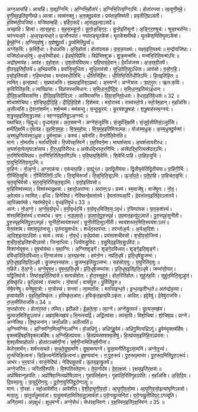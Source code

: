

  
अग्न॒आया॑हि। आया॑हि। या॒ह्य॒ग्निभि॑:। अ॒ग्निभि॒र्होता॑रं। अ॒ग्निभि॒रित्य॒ग्निऽभि॑:। होता॑रन्त्वा। त्वा॒वृ॒णी॒म॒हे॒। वृ॒णी॒म॒ह॒इति॑वृणीमहे॥ आत्वां। त्वाम॑नक्तु। अ॒न॒क्तु॒प्रय॑ता। प्रय॑ताह॒विष्म॑ती। प्रय॒तीति॒प्रऽय॑ती। ह॒विष्म॑ती॒यजि॑ष्ठं। यजि॑ष्ठम्ब॒र्हि:। ब॒र्हिरा॒सदे॑। आ॒सद॒इत्या॒ऽसदे॑॥  
अच्छा॒हि। हित्वा॑। त्वा॒स॒ह॒स॒:। स॒ह॒स॒स्सू॒नो॒। सू॒नो॒अ॒ङ्गि॒र॒:। सू॒नो॒इति॑सूनो। अ॒ङ्गि॒र॒श्श्रुच॑:। श्रुच॒श्चर॑न्ति। चर॑न्त्यध्व॒रे। अ॒ध्व॒रइत्य॑ध्व॒रे॥ ऊ॒र्जोनपा॑तं। नपा॑तङ्घृ॒तके॑शं। घृ॒तके॑शमीमहे। घृ॒तके॑श॒मिति॑घृ॒तऽके॑शं। ई॒म॒हे॒ग्निं। अ॒ग्निंय॒ज्ञेषु॑। य॒ज्ञेषु॑पू॒र्व्यं। पू॒र्व्यमिति॑पू॒र्व्यं॥  
अग्ने॑क॒वि:। क॒विर्वे॒धा:। वे॒धाअ॑सि। अ॒सि॒होता॑। होता॑पावक। पा॒व॒क॒यक्ष्य॑:। यक्ष्य॒इति॒यक्ष्य॑:॥ म॒न्द्रोयजि॑ष्ठ:। यजि॑ष्ठोअध्व॒रेषु॑। अ॒ध्व॒रेष्वीड्य॑:। ईड्यो॒विप्रे॑भि:। विप्रे॑भिश्शुक्र। शु॒क्र॒मन्म॑भि:। मन्म॑भि॒रिति॒मन्म॑ऽभि:॥  
अद्रो॑घ॒माव॑ह। आव॑ह। व॒हो॒श॒त:। उ॒श॒तोय॑विष्ठ्य। य॒वि॒ष्ठ्य॒दे॒वान्। दे॒वाँअ॑जस्र। अ॒ज॒स्र॒वी॒तये॑। वी॒तय॒इति॑वी॒तये॑॥ अ॒भिप्रयां॑सि। प्रयां॑सि॒सुधि॑ता। सुधि॒ताव॑सो। सुधि॒तेति॒सुऽधि॑ता। आव॑सो। व॒सो॒ग॒हि॒। व॒सो॒इति॑वसो। ग॒हि॒मन्द॑स्व। मन्द॑स्वधी॒तिभि॑:। धी॒तिभि॑र्हि॒त:। धी॒तिभि॒रिति॑धी॒तिऽभि॑:। हि॒तइति॑हि॒त:॥  
त्वमित्। इत्स॒प्रथा॑:। स॒प्रथा॑असि। स॒प्रथा॒इति॑स॒ऽप्रथा॑:। अ॒स्यग्ने॑। अग्ने॑त्रात:। त्रा॒त॒रृ॒त:। ऋ॒त:क॒वि:। क॒विरिति॑क॒वि:॥ त्वांविप्रा॑स:। विप्रा॑सस्समिधान:। स॒मि॒धा॒न॒दी॒दि॒व॒:। स॒मि॒धा॒न॒इति॑संऽइधान:। दी॒दि॒व॒आवि॑वासन्ति। दी॒दि॒व॒इति॑दीदिऽव:। आवि॑वासन्ति। वि॒वा॒स॒न्ति॒वे॒धस॑:। वे॒धस॒इति॑वे॒धस॑:॥ 32 ॥  
शोचा॑शोचिष्ठ। शो॒चि॒ष्ठ॒दी॒दि॒हि॒। दी॒दि॒हि॒वि॒शे। वि॒शेमय॑:। मयो॒रास्व॑। रास्व॑स्तो॒त्रे। स्तो॒त्रेम॒हान्। म॒हाँअ॑सि। अ॒सीत्य॑सि॥ दे॒वानां॒शर्म॑न्। शर्म॒न्मम॑। मम॑सन्तु। स॒न्तु॒सू॒रय॑:। सू॒रय॑शत्रू॒षाह॑:। श॒त्रू॒षाह॑स्स्व॒ग्नय॑:। श॒त्रु॒सह॒इति॑श॒त्रु॒ऽसह॑:। स्व॒ग्नय॒इति॑सु॒ऽअ॒ग्नय॑:॥  
यथा॑चित्। चि॒द्वृ॒ध्दं। वृ॒ध्दम॑त॒सं। अ॒त॒समग्ने॑। अग्ने॑सं॒जूर्व॑सि। सं॒जूर्व॑सि॒क्षमि॑। सं॒जूर्व॒सीति॑सं॒ऽजूर्व॑सि। क्षमीति॒क्षमि॑॥ ए॒वाद॑ह। द॒ह॒मि॒त्र॒म॒ह॒:। मि॒त्र॒म॒हो॒य:। मि॒त्र॒म॒ह॒इति॑मित्रऽमह:। योअ॑स्म॒ध्रुक्। अ॒स्म॒ध्रुक्दु॒र्मन्मा॑। अ॒स्म॒ध्रुगित्य॑स्म॒ऽध्रुक्। दु॒र्मन्मा॒क:। कश्च॑। च॒वेन॑ति। वेन॒तीति॒वेन॑ति॥  
मान॑:। नो॒मर्ता॑य। मर्ता॑यरि॒पवे॑। रि॒पवे॑रक्ष॒स्विने॑। र॒क्ष॒स्विने॒मा। माघशं॑साय। अ॒घशं॑सायरीरध:। अ॒घशं॑सा॒येत्य॒घऽशं॑साय। री॒र॒ध॒इति॑रीरध:॥ अस्रे॑धद्भिस्त॒रणि॑भि:। अस्रे॑दद्भि॒रित्यस्रे॑दत्ऽभि:। त॒रणि॑भिर्यविष्ठ्य। त॒रणि॑भि॒रिति॑त॒रणि॑ऽभि:। य॒वि॒ष्ठ्य॒शि॒वेभि॑:। शि॒वेभि॑:पाहि। पा॒हिपा॒युभि॑:। पा॒युभि॒रिति॑पा॒युऽभि॑:॥  
पा॒हिन॑:। नो॒अ॒ग्ने॒। अ॒ग्न॒एक॑या। एक॑यापा॒हि। पा॒ह्यु॑१॒॑त। उ॒तद्वि॒तीय॑या। द्वि॒तीय॒येति॑द्वि॒तीय॑या॥ पा॒हिगी॒र्भि:। गी॒र्भिति॒स्रुभि॑:। गी॒र्भिरिति॑गी॒:ऽभि:। ति॒सृभि॑रूर्जां। ति॒सृभि॒ति॒सृऽभि॑:। ऊ॒र्जां॒प॒ते॒। प॒ते॒पा॒हि। पा॒हिच॑त॒सृभि॑:। च॒त॒सृभि॑र्वसो। च॒त॒सृभि॒रिति॑च॒त॒सृऽभि॑:। व॒सो॒इति॑वसो॥  
पा॒हिविश्व॑स्मात्। विश्व॑स्माद्र॒क्षस॑:। र॒क्षसो॒अरा॑ण्व:। अरा॑व्ण॒:प्र। प्रस्म॑। स्म॒वाजे॑षु। वाजे॑षुन:। नो॒व॒। अ॒वेत्य॑व॥ त्वामित्। इध्दि। हिनेदि॑ष्ठं। नेदि॑ष्ठन्दे॒वता॑तये। दे॒वता॑तयआ॒पिं। दे॒वता॑तय॒इति॑दे॒वऽता॑तये। आ॒पिन्नक्षा॑महे। नक्षा॑महेवृ॒धे। वृ॒धइति॑वृ॒धे॥ 33 ॥  
आन॑:। नो॒अ॒ग्ने॒। अ॒ग्ने॒व॒यो॒वृधं॑। व॒यो॒वृधं॑र॒यिं। व॒यो॒वृध॒मिति॑व॒य॒:ऽवृधं॑। र॒यिम्पा॑वक। पा॒व॒क॒शंस्यं॑। शंस्य॒मिति॒शंस्यं॑॥ रास्वा॑च। च॒न॒:। न॒उ॒प॒मा॒ते॒। उ॒प॒मा॒ते॒पु॒रु॒स्पृहं॑। उ॒प॒मात॒इत्यु॑प॒ऽमाते॑। पु॒रु॒स्पृहं॒सुनी॑ती। पु॒रु॒स्पृह॒मिति॑पु॒रु॒ऽस्पृहं॑। सुनी॑ती॒स्वय॑शस्तरं। सु॒नी॒तीति॒सुऽनी॑ती। स्वय॑शस्तर॒मिति॒स्वय॑श:ऽतरं॥  
येन॒वंशा॑म। वंशा॑म॒पृत॑नासु। पृत॑नासु॒शर्ध॑त:। शर्ध॑त॒स्तर॑न्त:। तर॑न्तोअ॒र्य:। अ॒र्यआ॒दिश॑:। आ॒दिश॒इत्या॒ऽदिश॑:॥ सत्वं। त्वन्न॑:। नो॒व॒र्ध॒। व॒र्ध॒प्रय॑सा। प्रय॑साशचीवसो। श॒ची॒व॒सो॒जिन्व॑। श॒ची॒व॒सो॒इति॑शचीऽवसो। जिन्वा॒धिय॑:। धियो॑वसु॒विद॑:। व॒सु॒विद॒इति॑व॒सु॒ऽविद॑:॥  
शिशा॑नोवृष॒भ:। वृ॒ष॒भोय॑था। य॒था॒ग्नि:। अ॒ग्निश्शृङ्गे॑। शृङ्गे॒दवि॑ध्वत्। शृङ्गे॒इति॒शृङ्गे॑। दवि॑ध्व॒दिति॒दवि॑ध्वत्॥ ति॒ग्माअ॑स्य। अ॒स्य॒हन॑व:। हव॑नो॒न। नप्र॑ति॒धृषे॑। प्र॒ति॒धृषे॑सु॒जम्भ॑:। प्र॒ति॒धृष॒इति॑प्र॒ति॒ऽधृषे॑। सु॒जम्भ॒स्सह॑स:। सु॒जम्भ॒इति॑सु॒ऽजम्भ॑:। सह॑सोय॒यु:। य॒युरिति॑य॒यु:॥  
न॒हिते॑। ते॒अ॒ग्ने॒। अ॒ग्ने॒वृ॒ष॒भ॒। वृ॒ष॒भ॒प्र॒ति॒धृषे॑। प्र॒ति॒धृषे॒जम्भा॑स:। प्र॒ति॒धृष॒इति॑प्र॒ति॒ऽधृषे॑। जम्भा॑सो॒यत्। यद्वि॒तिष्ठ॑से। तिष्ठ॑स॒इति॒तिष्ठ॑से॥ सत्वन्नो॑होत:। हो॒त॒स्सुहु॑तं। होत॒रिति॑होत:। सुहु॑तंह॒वि:। सुहु॑त॒मिति॒सुऽहु॑तं। ह॒विष्कृ॑धि। कृ॒धि॒वंस्व॑। वंस्वा॑न:। नो॒वार्या॑। वार्या॑पु॒रु। पु॒र्विति॑पु॒रु॥  
सेषे॒वने॑षु। वने॑षुमा॒त्रो:। मा॒त्रोस्सं। सन्त्वा॑। त्वा॒मर्ता॑स:। मर्ता॑सइन्ध॒ते। इ॒न्ध॒तइती॑न्ध॒ते॥ अत॑न्द्रोह॒व्या। ह॒व्याव॑हति। व॒ह॒ति॒ह॒विष्कृ॑त:। ह॒विष्कृ॑त॒आत्। ह॒विःकृ॑त॒इत्य॒वि:ऽकृ॑त:। आदित्। इद्दे॒वेषु॑। दे॒वेषु॑राजसि। रा॒ज॒सीति॑राजसि॥ 34 ॥  
स॒प्तहोता॑र:। होता॑र॒स्तं। तमित्। इदी॑ळते। ई॒ळ॒ते॒त्वा॒। त्वा॒ग्ने॑। अग्ने॑सु॒त्यजं॑। सु॒त्यज॒मह्र॑यं। सु॒त्यज॒मिति॑सु॒ऽत्यजं॑। अह्र॑य॒मित्यह्र॑यं॥ भि॒नत्स्यद्रिं॑। अद्रिं॒तप॑सा। तप॑सा॒वि। विशो॒चिषा॑। शो॒चिषा॒प्र। प्राग्ने॑। अग्ने॑तिष्ठ। ति॒ष्ठ॒जना॑न्। जनाँ॒अति॑। अतीत्यति॑॥  
अ॒ग्निम॑ग्निंव:। अ॒ग्निम॑ग्नि॒मित्य॒ग्निंऽअ॑ग्निं। वो॒अध्रि॑गुं। अध्रि॑गुंहु॒वेम॑। अध्रि॑गु॒मित्यध्रि॑ऽगुं। हु॒वेम॑वृ॒क्तब॑र्हिष:। वृ॒क्तब॑र्हि॒षइति॑वृ॒क्तऽब॑र्हिष:॥ अ॒ग्निंहि॒तप्र॑यस:। हि॒तप्र॑यसश्शश्व॒तीषु॑। हि॒तप्र॑यस॒इति॑हि॒तऽप्र॑यस:। श॒श्व॒तीष्वाहोता॑रं। होता॑रञ्चर्षणी॒नां। च॒र्ष॒णी॒नामिति॑च॒र्ष॒णीनां॥  
केते॑न॒शर्म॑न्। शर्म॑न्त्सचते। स॒च॒ते॒सु॒षा॒मणि॑। सु॒षा॒मण्यग्ने॑। सु॒सा॒मनीति॑सु॒ऽसा॒मनि॑। अग्ने॒तुभ्यं॑। तुभ्यं॑चिकि॒त्वना॑। चि॒कि॒त्वनेति॑चि॒कि॒त्वना॑॥ इ॒ष॒ण्यया॑न:। न॒:पु॒रु॒रूपं॑। पु॒रु॒रूप॒माभ॑र। पु॒रु॒रूप॒मिति॑पु॒रु॒ऽरूपं॑। आभ॑र। भ॒र॒वाजं॑। वाजं॒नेदि॑ष्ठं। नेदि॑ष्ठमू॒तये॑। ऊ॒तय॒इत्यू॒तये॑॥  
अग्ने॒जरि॑त:। जरि॑तर्वि॒श्पति॑:। वि॒श्पति॑स्तेपा॒न:। ते॒पा॒नोदे॑व। दे॒व॒र॒क्षस॑:। र॒क्षस॒इति॑र॒क्षस॑:॥ अप्रो॑षिवान्गृ॒हप॑ति:। अप्रो॑षिवा॒नित्यप्रो॑षिऽवान्। गृ॒हप॑तिर्म॒हान्। गृ॒हप॑ति॒रिति॑गृ॒हऽप॑ति:। म॒हाँअ॑सि। अ॒सि॒दि॒व:। दि॒वस्पा॒यु:। पा॒युर्दु॑रोण॒यु:। दु॒रो॒ण॒युरिति॑दु॒रो॒णऽयु:॥  
मान॑:। नो॒रक्ष॑:। रक्षो॒आवे॑शीत्। आवे॑शीत्। वे॒शी॒दा॒घृ॒णी॒व॒सो॒। आ॒घृ॒णी॒व॒सो॒मा। आ॒घृ॒णि॒व॒सो॒इत्या॑घृणिऽवसो। माया॒तु:। या॒तुर्या॑तु॒माव॑तां। या॒तु॒माव॑ता॒मिति॑या॒तु॒ऽमाव॑तां॥ प॒रो॒गव्यू॒त्यनि॑रां। प॒रो॒गव्यू॒तीति॑प॒र॒:ऽगव्यू॑ति। अनि॑रा॒मप॑। अप॒क्षुधं॑। क्षुध॒मग्ने॑। अग्ने॒सेधं॑। सेध॑रक्ष॒स्विन॑:। र॒क्ष॒स्विन॒इति॑र॒क्ष॒स्विन॑:॥ 35 ॥  
